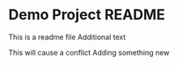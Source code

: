 # Demo Project README

This is a readme file
Additional text


This will cause a conflict
Adding something new
